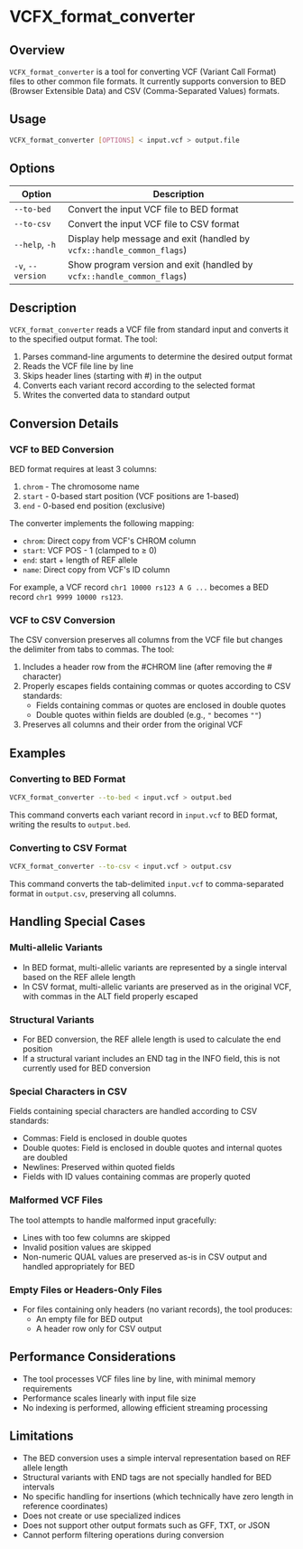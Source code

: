 # VCFX_format_converter

## Overview
`VCFX_format_converter` is a tool for converting VCF (Variant Call Format) files to other common file formats. It currently supports conversion to BED (Browser Extensible Data) and CSV (Comma-Separated Values) formats.

## Usage
```bash
VCFX_format_converter [OPTIONS] < input.vcf > output.file
```

## Options
| Option | Description |
|--------|-------------|
| `--to-bed` | Convert the input VCF file to BED format |
| `--to-csv` | Convert the input VCF file to CSV format |
| `--help`, `-h` | Display help message and exit (handled by `vcfx::handle_common_flags`) |
| `-v`, `--version` | Show program version and exit (handled by `vcfx::handle_common_flags`) |

## Description
`VCFX_format_converter` reads a VCF file from standard input and converts it to the specified output format. The tool:

1. Parses command-line arguments to determine the desired output format
2. Reads the VCF file line by line
3. Skips header lines (starting with #) in the output
4. Converts each variant record according to the selected format
5. Writes the converted data to standard output

## Conversion Details

### VCF to BED Conversion
BED format requires at least 3 columns:
1. `chrom` - The chromosome name
2. `start` - 0-based start position (VCF positions are 1-based)
3. `end` - 0-based end position (exclusive)

The converter implements the following mapping:
- `chrom`: Direct copy from VCF's CHROM column
- `start`: VCF POS - 1 (clamped to ≥ 0)
- `end`: start + length of REF allele
- `name`: Direct copy from VCF's ID column

For example, a VCF record `chr1 10000 rs123 A G ...` becomes a BED record `chr1 9999 10000 rs123`.

### VCF to CSV Conversion
The CSV conversion preserves all columns from the VCF file but changes the delimiter from tabs to commas. The tool:

1. Includes a header row from the #CHROM line (after removing the # character)
2. Properly escapes fields containing commas or quotes according to CSV standards:
   - Fields containing commas or quotes are enclosed in double quotes
   - Double quotes within fields are doubled (e.g., `"` becomes `""`)
3. Preserves all columns and their order from the original VCF

## Examples

### Converting to BED Format
```bash
VCFX_format_converter --to-bed < input.vcf > output.bed
```

This command converts each variant record in `input.vcf` to BED format, writing the results to `output.bed`.

### Converting to CSV Format
```bash
VCFX_format_converter --to-csv < input.vcf > output.csv
```

This command converts the tab-delimited `input.vcf` to comma-separated format in `output.csv`, preserving all columns.

## Handling Special Cases

### Multi-allelic Variants
- In BED format, multi-allelic variants are represented by a single interval based on the REF allele length
- In CSV format, multi-allelic variants are preserved as in the original VCF, with commas in the ALT field properly escaped

### Structural Variants
- For BED conversion, the REF allele length is used to calculate the end position
- If a structural variant includes an END tag in the INFO field, this is not currently used for BED conversion

### Special Characters in CSV
Fields containing special characters are handled according to CSV standards:
- Commas: Field is enclosed in double quotes
- Double quotes: Field is enclosed in double quotes and internal quotes are doubled
- Newlines: Preserved within quoted fields
- Fields with ID values containing commas are properly quoted

### Malformed VCF Files
The tool attempts to handle malformed input gracefully:
- Lines with too few columns are skipped
- Invalid position values are skipped
- Non-numeric QUAL values are preserved as-is in CSV output and handled appropriately for BED

### Empty Files or Headers-Only Files
- For files containing only headers (no variant records), the tool produces:
  - An empty file for BED output
  - A header row only for CSV output

## Performance Considerations
- The tool processes VCF files line by line, with minimal memory requirements
- Performance scales linearly with input file size
- No indexing is performed, allowing efficient streaming processing

## Limitations
- The BED conversion uses a simple interval representation based on REF allele length
- Structural variants with END tags are not specially handled for BED intervals
- No specific handling for insertions (which technically have zero length in reference coordinates)
- Does not create or use specialized indices
- Does not support other output formats such as GFF, TXT, or JSON
- Cannot perform filtering operations during conversion 
